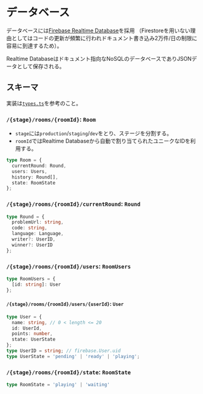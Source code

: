 # データベース

データベースには[Firebase Realtime Database](https://firebase.google.com/docs/database?hl=ja)を採用
（Firestoreを用いない理由としてはコードの更新が頻繁に行われドキュメント書き込み2万件/日の制限に容易に到達するため）。

Realtime Databaseはドキュメント指向なNoSQLのデータベースでありJSONデータとして保存される。

## スキーマ

実装は[`types.ts`](../hosting/src/types/types.ts)を参考のこと。

### `/{stage}/rooms/{roomId}`: `Room`

- `stage`には`production`/`staging`/`dev`をとり、ステージを分割する。
- `roomId`ではRealtime Databaseから自動で割り当てられたユニークなIDを利用する。

```typescript
type Room = {
  currentRound: Round,
  users: Users,
  history: Round[],
  state: RoomState
};
```

### `/{stage}/rooms/{roomId}/currentRound`: `Round`

```typescript
type Round = {
  problemUrl: string,
  code: string,
  language: Language,
  writer?: UserID,
  winner?: UserID
};
```

### `/{stage}/rooms/{roomId}/users`: `RoomUsers`

```typescript
type RoomUsers = {
  [id: string]: User
};
```

#### `/{stage}/rooms/{roomId}/users/{userId}`: `User`

```typescript
type User = {
  name: string, // 0 < length <= 20
  id: UserId,
  points: number,
  state: UserState
};
type UserID = string; // firebase.User.uid
type UserState = 'pending' | 'ready' | 'playing';
```

### `/{stage}/rooms/{roomId}/state`: `RoomState`

```typescript
type RoomState = 'playing' | 'waiting'
```

